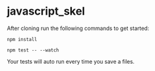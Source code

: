 # javascript_skel

After cloning run the following commands to get started:

`npm install`

`npm test -- --watch`

Your tests will auto run every time you save a files.
